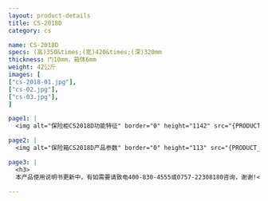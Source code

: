 ```yaml
---
layout: product-details
title: CS-2018D
category: cs

name: CS-2018D
specs: (高)350&times;(宽)420&times;(深)320mm
thickness: 门10mm，箱体6mm
weight: 42公斤
images: [
["cs-2018-01.jpg"],
["cs-02.jpg"],
["cs-03.jpg"],
]

page1: |
  <img alt="保险柜CS2018D功能特征" border="0" height="1142" src="{PRODUCT_IMAGES}products/cs-gn.jpg" width="538" />

page2: |
  <img alt="保险箱CS2018D产品参数" border="0" height="113" src="{PRODUCT_IMAGES}products/cs-cpcs.jpg" width="538" />

page3: |
  <h3>
  本产品使用说明书更新中，有如需要请致电400-830-4555或0757-22308180咨询，谢谢!</h3>

---
```

